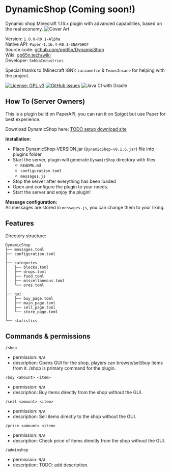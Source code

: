 # DynamicShop (Coming soon!)
Dynamic shop Minecraft 1.16.x plugin with advanced capabilities, based on the real economy.
![Cover Art](https://op65n.tech/i/2021-01-07-00-44-58.png)

Version: `1.0.0-R0.1-Alpha`<br>
Native API: `Paper-1.16.4-R0.1-SNAPSHOT`<br>
Source code: <a href="https://github.com/op65n/DynamicShop">github.com/op65n/DynamicShop</a><br>
Wiki: <a href="https://op65n.tech/wiki/">op65n.tech/wiki</a><br>
Developer: `SebbaIndustries` <br>

Special thanks to (Minecraft IGN): `zaraamelie` & `TeamsInsane` for helping with the project.


[![License: GPL v3](https://img.shields.io/badge/License-GPLv3-blue.svg)](https://www.gnu.org/licenses/gpl-3.0)
[![GitHub issues](https://img.shields.io/github/issues/op65n/DynamicShop)](https://github.com/op65n/DynamicShop/issues)
![Java CI with Gradle](https://github.com/op65n/DynamicShop/workflows/Java%20CI%20with%20Gradle/badge.svg?branch=master)

How To (Server Owners)
------
This is a plugin build on PaperAPI, you can run it on Spigot but use Paper for best experience.<br>

Download DynamicShop here: <a href="#">TODO setup download site</a>

<b>Installation:</b> 
- Place DynamicShop-VERSION.jar (`DynamicShop-v0.1.6.jar`) file into plugins folder
- Start the server, plugin will generate `DynamicShop` directory with files:
  * `README.md`
  * `configuration.toml`
  * `messages.js`
- Stop the server after everything has been loaded
- Open and configure the plugin to your needs.
- Start the server and enjoy the plugin!

<b>Message configuration:</b>
<br>All messages are stored in `messages.js`, you can change them to your liking.


## Features

Directory structure:
```
DynamicShop
├── messages.toml
├── configuration.toml
│
├── categories
│   ├── blocks.toml
│   ├── drops.toml
│   ├── food.toml
│   ├── miscellaneous.toml
│   └── ores.toml
│
├── gui
│   ├── buy_page.toml
│   ├── main_page.toml
│   ├── sell_page.toml
│   └── store_page.toml
│
└── statistics

```

## Commands & permissions

`/shop`
 - permission: `N/A`
 - description: Opens GUI for the shop, players can browse/sell/buy items from it. /shop is primary command for the plugin.

`/buy <amount> <item>`
 - permission: `N/A`
 - description: Buy items directly from the shop without the GUI.
 
`/sell <amount> <item>`
 - permission: `N/A`
 - description: Sell items directly to the shop without the GUI.
 
`/price <amount> <item>`
 - permission: `N/A`
 - description: Check price of items directly from the shop without the GUI. 
 
`/adminshop`
 - permission: `N/A`
 - description: TODO: add description.